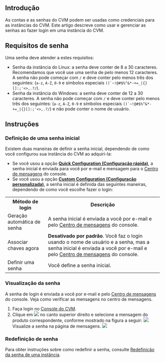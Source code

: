 ## Introdução
As contas e as senhas do CVM podem ser usadas como credenciais para as instâncias do CVM. Este artigo descreve como usar e gerenciar as senhas ao fazer login em uma instância do CVM.

## Requisitos de senha

Uma senha deve atender a estes requisitos:
- Senha da instância do Linux: a senha deve conter de 8 a 30 caracteres. Recomendamos que você use uma senha de pelo menos 12 caracteres. A senha não pode começar com `/` e deve conter pelo menos três dos seguintes: (`a-z`, `A-Z`, `0-9` e símbolos especiais ```()`~!@#$%^&*-+=_|{}[]:;'<>,.?/```).
- Senha da instância do Windows: a senha deve conter de 12 a 30 caracteres. A senha não pode começar com `/` e deve conter pelo menos três dos seguintes: (`a-z`, `A-Z`, `0-9` e símbolos especiais ```()`~!@#$%^&*-+=_|{}[]:;'<>,.?/```) e não pode conter o nome de usuário.

## Instruções

### Definição de uma senha inicial
Existem duas maneiras de definir a senha inicial, dependendo de como você configurou sua instância do CVM ao adquiri-la:
 - Se você usou a opção [**Quick Configuration (Configuração rápida)**](https://buy.cloud.tencent.com/cvm?tab=custom&step=1&devPayMode=hourly&regionId=33&zoneId=330001&instanceType=SA2.SMALL1&platform=CentOS&bandwidthType=TRAFFIC_POSTPAID_BY_HOUR), a senha inicial é enviada para você por e-mail e mensagem para o [Centro de mensagens](https://console.cloud.tencent.com/message) do console.
 - Se você usou a opção [**Custom Configuration (Configuração personalizada)**](https://buy.cloud.tencent.com/cvm?tab=custom&step=1&devPayMode=hourly&regionId=33&zoneId=330001&instanceType=SA2.SMALL1&platform=CentOS&systemDiskType=CLOUD_PREMIUM&systemDiskSize=50&bandwidthType=TRAFFIC_POSTPAID_BY_HOUR&bandwidth=1), a senha inicial é definida das seguintes maneiras, dependendo de como você escolhe fazer o login:
<table>
	<tr><th>Método de login</th><th>Descrição</th></tr>
	<tr><td>Geração automática de senha</td><td>A senha inicial é enviada a você por e-mail e pelo <a href="https://console.cloud.tencent.com/message">Centro de mensagens</a> do console.</td></tr>
	<tr><td>Associar chaves agora</td><td><b>Desativado por padrão</b>. Você faz o login usando o nome de usuário e a senha, mas a senha inicial é enviada a você por e-mail e pelo <a href="https://console.cloud.tencent.com/message">Centro de mensagens</a> do console.</td></tr>
	<tr><td>Definir uma senha</td><td>Você define a senha inicial.</td></tr>
</table>


### Visualização da senha

A senha de login é enviada a você por e-mail e pelo [Centro de mensagens](https://console.cloud.tencent.com/message) do console. Veja como verificar as mensagens no centro de mensagens.
1. Faça login no [Console do CVM](https://console.cloud.tencent.com/cvm/).
2. Clique em <img src="https://main.qcloudimg.com/raw/f5d915ab4297418f3eae30fd28f41122.png" style="margin: 0;"></img> no canto superior direito e selecione a mensagem do produto correspondente, conforme mostrado na figura a seguir:
![](https://main.qcloudimg.com/raw/e3c624a805d2f5776807df44bd373b59.png)
Visualize a senha na página de mensagens.
![](https://main.qcloudimg.com/raw/73bef8b11ded3d0cee5441d3d3218e25.png)

### Redefinição de senha

Para obter instruções sobre como redefinir a senha, consulte [Redefinição da senha de uma instância](http://intl.cloud.tencent.com/document/product/213/16566).
